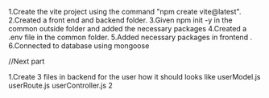 1.Create the vite project using the command "npm create vite@latest". 
2.Created a front end and backend folder.
3.Given npm init -y in the common outside folder and added the necessary packages 
4.Created a .env file in the common folder.
5.Added necessary packages in frontend .
6.Connected to database using mongoose


//Next part 

1.Create 3 files in backend for the user how it should looks like userModel.js userRoute.js userController.js
2